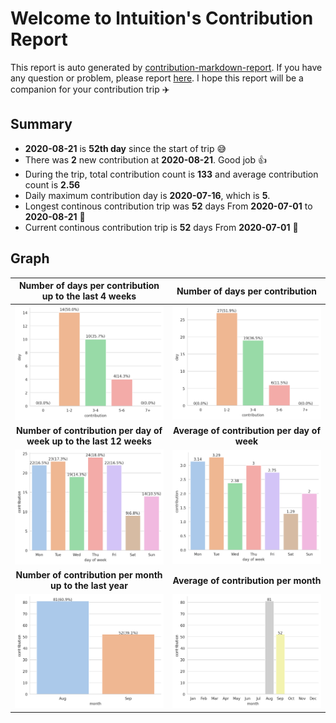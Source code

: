 
# Welcome to lntuition's Contribution Report
This report is auto generated by [contribution-markdown-report](https://github.com/lntuition/contribution-markdown-report).
If you have any question or problem, please report [here](https://github.com/lntuition/contribution-markdown-report/issues).
I hope this report will be a companion for your contribution trip :airplane:

## Summary
- **2020-08-21** is **52th day** since the start of trip :sweat_smile:
- There was **2** new contribution 
at **2020-08-21**. Good job :+1:
- During the trip, total contribution count is **133** and average contribution count 
is **2.56**
- Daily maximum contribution day is **2020-07-16**, which is **5**.
- Longest continous contribution trip was **52** days 
From **2020-07-01** to **2020-08-21** :walking:
- Current continous contribution trip is **52** days 
From **2020-07-01** :running:

## Graph
| Number of days per contribution up to the last 4 weeks         | Number of days per contribution          |
|:------------------------------------------------:|:-----------------------------------------------:|
| ![](asset/count_sum_recent.png)                      | ![](asset/count_sum_full.png)                       |
| **Number of contribution per day of week up to the last 12 weeks** | **Average of contribution per day of week** |
| ![](asset/dayofweek_sum_recent.png)                  | ![](asset/dayofweek_mean_full.png)                  |
| **Number of contribution per month up to the last year**     | **Average of contribution per month**     |
| ![](asset/month_sum_recent.png)                      | ![](asset/month_mean_full.png)                      |
